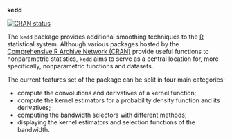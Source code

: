 **kedd**


[![CRAN status](https://badges.cranchecks.info/summary/kedd.svg)](https://cran.r-project.org/web/checks/check_results_kedd.html)

The `kedd` package provides additional smoothing techniques to the [R](https://www.r-project.org/) statistical system. Although various packages hosted by the [Comprehensive R Archive Network (CRAN)](https://cran.r-project.org/) provide useful functions to nonparametric statistics, `kedd` aims to serve as a central location for, more specifically, nonparametric functions and datasets. 

The current features set of the package can be split in four main categories: 
- compute the convolutions and derivatives of a kernel function;
- compute the kernel estimators for a probability density function and its derivatives; 
- computing the bandwidth selectors with different methods; 
- displaying the kernel estimators and selection functions of the bandwidth. 


